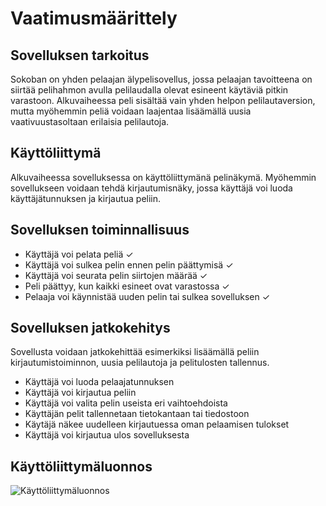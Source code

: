 # Vaatimusmäärittely

## Sovelluksen tarkoitus

Sokoban on yhden pelaajan älypelisovellus, jossa pelaajan tavoitteena on siirtää pelihahmon avulla pelilaudalla olevat esineent käytäviä pitkin varastoon. Alkuvaiheessa peli sisältää vain yhden helpon pelilautaversion, mutta myöhemmin peliä voidaan laajentaa lisäämällä uusia vaativuustasoltaan erilaisia pelilautoja. 

## Käyttöliittymä
Alkuvaiheessa sovelluksessa on käyttöliittymänä pelinäkymä. Myöhemmin sovellukseen voidaan tehdä kirjautumisnäky, jossa käyttäjä voi luoda käyttäjätunnuksen ja kirjautua peliin.

## Sovelluksen toiminnallisuus
- Käyttäjä voi pelata peliä ✓
- Käyttäjä voi sulkea pelin ennen pelin päättymisä ✓
- Käyttäjä voi seurata pelin siirtojen määrää ✓
- Peli päättyy, kun kaikki esineet ovat varastossa ✓
- Pelaaja voi käynnistää uuden pelin tai sulkea sovelluksen ✓

## Sovelluksen jatkokehitys
Sovellusta voidaan jatkokehittää esimerkiksi lisäämällä peliin kirjautumistoiminnon, uusia pelilautoja ja pelitulosten tallennus.
- Käyttäjä voi luoda pelaajatunnuksen
- Käyttäjä voi kirjautua peliin
- Käyttäjä voi valita pelin useista eri vaihtoehdoista
- Käyttäjän pelit tallennetaan tietokantaan tai tiedostoon
- Käytäjä näkee uudelleen kirjautuessa oman pelaamisen tulokset
- Käyttäjä voi kirjautua ulos sovelluksesta

## Käyttöliittymäluonnos


![Käyttöliittymäluonnos](https://user-images.githubusercontent.com/51118190/228329763-b526b9b4-36d5-40a0-b716-2366b222fc6e.png)





